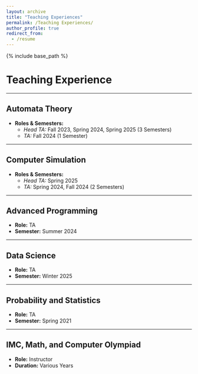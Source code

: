 ```yaml
---
layout: archive
title: "Teaching Experiences"
permalink: /Teaching Experiences/
author_profile: true
redirect_from:
  - /resume
---
```


{% include base_path %}


# Teaching Experience

---

## Automata Theory
- **Roles & Semesters:**
  - *Head TA:* Fall 2023, Spring 2024, Spring 2025 (3 Semesters)
  - *TA:* Fall 2024 (1 Semester)

---

## Computer Simulation
- **Roles & Semesters:**
  - *Head TA:* Spring 2025
  - *TA:* Spring 2024, Fall 2024 (2 Semesters)
  

---

## Advanced Programming
- **Role:** TA  
- **Semester:** Summer 2024

---

## Data Science
- **Role:** TA  
- **Semester:** Winter 2025

---

## Probability and Statistics
- **Role:** TA  
- **Semester:** Spring 2021

---

## IMC, Math, and Computer Olympiad
- **Role:** Instructor  
- **Duration:** Various Years





